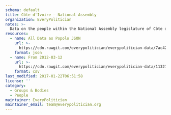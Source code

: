 ```yaml
---
schema: default
title: Côte d'Ivoire — National Assembly
organization: EveryPolitician
notes: >-
  Data on the people within the National Assembly legislature of Côte d'Ivoire.
resources:
  - name: All Data as Popolo JSON
    url: >-
      https://cdn.rawgit.com/everypolitician/everypolitician-data/7ac4285afd74263617e71b23a059a0e8f3117428/data/Ivory_Coast/Assembly/ep-popolo-v1.0.json
    format: json
  - name: From 2012-03-12
    url: >-
      https://cdn.rawgit.com/everypolitician/everypolitician-data/113211d6715ec0c6dd56d04ce17017e593ddcbd5/data/Ivory_Coast/Assembly/term-2.2.csv
    format: csv
last_modified: 2017-01-22T06:51:58
license: ''
category:
  - Groups & Bodies
  - People
maintainer: EveryPolitician
maintainer_email: team@everypolitician.org
---
```


